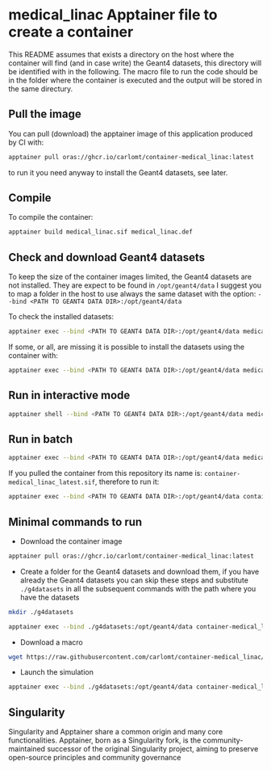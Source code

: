 # medical_linac Apptainer file to create a container

This README assumes that exists a directory on the host where the container will find (and in case write) the Geant4 datasets, this directory will be identified with  <PATH TO GEANT4 DATA DIR> in the following.
The macro file to run the code should be in the folder where the container is executed and the output will be stored in the same directury.

## Pull the image
You can pull (download) the apptainer image of this application produced by CI with:
```bash
apptainer pull oras://ghcr.io/carlomt/container-medical_linac:latest
```
to run it you need anyway to install the Geant4 datasets, see later.

## Compile

To compile the container:
```bash
apptainer build medical_linac.sif medical_linac.def
```

## Check and download Geant4 datasets
To keep the size of the container images limited, the Geant4 datasets are not installed. They are expect to be found in
`/opt/geant4/data`
I suggest you to map a folder in the host to use always the same dataset with the option:
`--bind <PATH TO GEANT4 DATA DIR>:/opt/geant4/data`

To check the installed datasets:
```bash
apptainer exec --bind <PATH TO GEANT4 DATA DIR>:/opt/geant4/data medical_linac.sif /opt/geant4/bin/geant4-config --check-datasets
```

If some, or all, are missing it is possible to install the datasets using the container with:
```bash
apptainer exec --bind <PATH TO GEANT4 DATA DIR>:/opt/geant4/data medical_linac.sif /opt/geant4/bin/geant4-config --install-datasets
```

## Run in interactive mode

```bash
apptainer shell --bind <PATH TO GEANT4 DATA DIR>:/opt/geant4/data medical_linac.sif
```

## Run in batch

```bash
apptainer exec --bind <PATH TO GEANT4 DATA DIR>:/opt/geant4/data medical_linac.sif run <MACRO FILE>
```

If you pulled the container from this repository its name is: `container-medical_linac_latest.sif`, therefore to run it:
```bash
apptainer exec --bind <PATH TO GEANT4 DATA DIR>:/opt/geant4/data container-medical_linac_latest.sif run <MACRO FILE>
```

## Minimal commands to run

* Download the container image
```bash
apptainer pull oras://ghcr.io/carlomt/container-medical_linac:latest
```
* Create a folder for the Geant4 datasets and download them, if you have already the Geant4 datasets you can skip these steps and substitute `./g4datasets` in all the subsequent commands with the path where you have the datasets
```bash
mkdir ./g4datasets
```
```bash
apptainer exec --bind ./g4datasets:/opt/geant4/data container-medical_linac_latest.sif /opt/geant4/bin/geant4-config --install-datasets
```
* Download a macro
```bash
wget https://raw.githubusercontent.com/carlomt/container-medical_linac/main/testrun.mac
```
* Launch the simulation
```bash
apptainer exec --bind ./g4datasets:/opt/geant4/data container-medical_linac_latest.sif run testrun.mac
```

## Singularity

Singularity and Apptainer share a common origin and many core functionalities. Apptainer, born as a Singularity fork, is the community-maintained successor of the original Singularity project, aiming to preserve open-source principles and community governance
